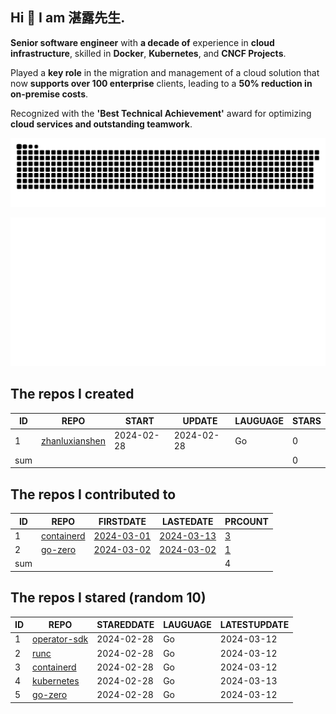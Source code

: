 ## Hi 👋 I am 湛露先生.

**Senior software engineer** with **a decade of** experience in **cloud infrastructure**, skilled in **Docker**, **Kubernetes**, and **CNCF Projects**. 

Played a **key role** in the migration and management of a cloud solution that now **supports over 100 enterprise** clients, leading to a **50% reduction in on-premise costs**. 

Recognized with the **'Best Technical Achievement'** award for optimizing **cloud services and outstanding teamwork**.


![github contribution grid snake animation](https://github.com/zhanluxianshen/zhanluxianshen/blob/output/github-contribution-grid-snake.svg)

![Metrics](https://github.com/zhanluxianshen/zhanluxianshen/blob/master/github-metrics.svg)

<!--START_SECTION:my_github-->
## The repos I created
| ID  |                                REPO                                |   START    |   UPDATE   | LAUGUAGE | STARS |
|-----|--------------------------------------------------------------------|------------|------------|----------|-------|
|   1 | [zhanluxianshen](https://github.com/zhanluxianshen/zhanluxianshen) | 2024-02-28 | 2024-02-28 | Go       |     0 |
| sum |                                                                    |            |            |          |     0 |

## The repos I contributed to
| ID  |                          REPO                          |                            FIRSTDATE                             |                            LASTEDATE                             |                                        PRCOUNT                                        |
|-----|--------------------------------------------------------|------------------------------------------------------------------|------------------------------------------------------------------|---------------------------------------------------------------------------------------|
|   1 | [containerd](https://github.com/containerd/containerd) | [2024-03-01](https://github.com/containerd/containerd/pull/9906) | [2024-03-13](https://github.com/containerd/containerd/pull/9961) | [3](https://github.com/containerd/containerd/pulls?q=is%3Apr+author%3Azhanluxianshen) |
|   2 | [go-zero](https://github.com/zeromicro/go-zero)        | [2024-03-02](https://github.com/zeromicro/go-zero/pull/3955)     | [2024-03-02](https://github.com/zeromicro/go-zero/pull/3955)     | [1](https://github.com/zeromicro/go-zero/pulls?q=is%3Apr+author%3Azhanluxianshen)     |
| sum |                                                        |                                                                  |                                                                  |                                                                                     4 |

## The repos I stared (random 10)
| ID |                                REPO                                | STAREDDATE | LAUGUAGE | LATESTUPDATE |
|----|--------------------------------------------------------------------|------------|----------|--------------|
|  1 | [operator-sdk](https://github.com/operator-framework/operator-sdk) | 2024-02-28 | Go       | 2024-03-12   |
|  2 | [runc](https://github.com/opencontainers/runc)                     | 2024-02-28 | Go       | 2024-03-12   |
|  3 | [containerd](https://github.com/containerd/containerd)             | 2024-02-28 | Go       | 2024-03-12   |
|  4 | [kubernetes](https://github.com/kubernetes/kubernetes)             | 2024-02-28 | Go       | 2024-03-13   |
|  5 | [go-zero](https://github.com/zeromicro/go-zero)                    | 2024-02-28 | Go       | 2024-03-12   |

<!--END_SECTION:my_github-->



